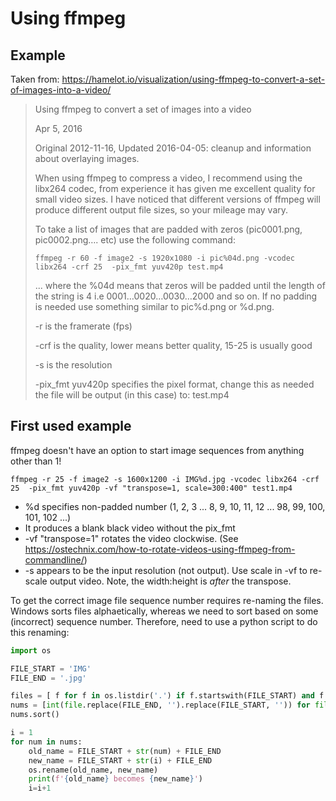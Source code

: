 # Using ffmpeg

## Example
Taken from: https://hamelot.io/visualization/using-ffmpeg-to-convert-a-set-of-images-into-a-video/

>Using ffmpeg to convert a set of images into a video
>
>Apr 5, 2016
>
>Original 2012-11-16, Updated 2016-04-05: cleanup and information about overlaying images.
>
>When using ffmpeg to compress a video, I recommend using the libx264 codec, from experience it has given me excellent quality for small video sizes. I have noticed that different versions of ffmpeg will produce different output file sizes, so your mileage may vary.
>
>To take a list of images that are padded with zeros (pic0001.png, pic0002.png…. etc) use the following command:
>
>```shell
>ffmpeg -r 60 -f image2 -s 1920x1080 -i pic%04d.png -vcodec libx264 -crf 25  -pix_fmt yuv420p test.mp4
>```
>... where the %04d means that zeros will be padded until the length of the string is 4 i.e 0001…0020…0030…2000 and so on. If no padding is needed use something similar to pic%d.png or %d.png.
>
>-r is the framerate (fps)
>
>-crf is the quality, lower means better quality, 15-25 is usually good
>
>-s is the resolution
>
>-pix_fmt yuv420p specifies the pixel format, change this as needed the file will be output (in this case) to: test.mp4

## First used example

ffmpeg doesn't have an option to start image sequences from anything other than 1!

```shell
ffmpeg -r 25 -f image2 -s 1600x1200 -i IMG%d.jpg -vcodec libx264 -crf 25  -pix_fmt yuv420p -vf "transpose=1, scale=300:400" test1.mp4
```

* %d specifies non-padded number (1, 2, 3 ... 8, 9, 10, 11, 12 ... 98, 99, 100, 101, 102 ...)
* It produces a blank black video without the pix_fmt
* -vf "transpose=1" rotates the video clockwise.  (See https://ostechnix.com/how-to-rotate-videos-using-ffmpeg-from-commandline/)
* -s appears to be the input resolution (not output).  Use scale in -vf to re-scale output video.  Note, the width:height is *after* the transpose.

To get the correct image file sequence number requires re-naming the files.  Windows sorts files alphaetically, whereas we need to sort based on some (incorrect) sequence number.  Therefore, need to use a python script to do this renaming:
```python
import os

FILE_START = 'IMG'
FILE_END = '.jpg'

files = [ f for f in os.listdir('.') if f.startswith(FILE_START) and f.endswith(FILE_END)]
nums = [int(file.replace(FILE_END, '').replace(FILE_START, '')) for file in files]
nums.sort()

i = 1
for num in nums:
    old_name = FILE_START + str(num) + FILE_END
    new_name = FILE_START + str(i) + FILE_END
    os.rename(old_name, new_name)
    print(f'{old_name} becomes {new_name}')
    i=i+1
``` 